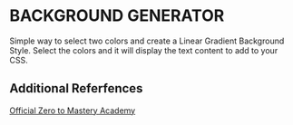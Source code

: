 # BACKGROUND GENERATOR

Simple way to select two colors and create a Linear Gradient Background Style. Select the colors and it will display the text content to add to your CSS.

## Additional Referfences

[Official Zero to Mastery Academy](https://zerotomastery.io/)